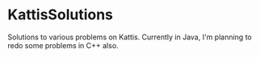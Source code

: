# KattisSolutions
Solutions to various problems on Kattis.
Currently in Java, I'm planning to redo some problems in C++ also.
